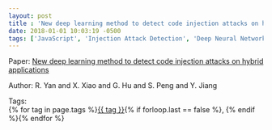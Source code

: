 ```yaml
---
layout: post
title : 'New deep learning method to detect code injection attacks on hybrid applications'
date: 2018-01-01 10:03:19 -0500
tags: ['JavaScript', 'Injection Attack Detection', 'Deep Neural Network', 'Abstract Syntax Tree (AST)']
---
```

Paper: [New deep learning method to detect code injection attacks on hybrid applications](https://www.sciencedirect.com/science/article/pii/S0164121217302571)

Author: R. Yan and X. Xiao and G. Hu and S. Peng and Y. Jiang




 Tags:  
        <span>{% for tag in page.tags %}<a href="/tags/#{{ tag | slugify }}">{{ tag }}</a>{% if forloop.last == false %}, {% endif %}{% endfor %}</span>
